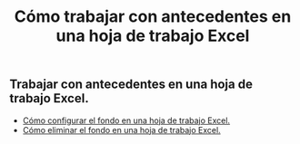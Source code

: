 ﻿---
title: Cómo trabajar con antecedentes en una hoja de trabajo Excel
second_title: Aspose.Cells Cloud Documen
linktitle: Fondo
type: docs
url: /es/worksheets/background/
keywords: How to work with background on an Excel worksheet
description: Aspose.Cells Cloud REST API admite el trabajo en segundo plano en una hoja de trabajo Excel. SDK admite tipos de lenguajes de desarrollo. Incluyen Android, C#, Go, Java, NodeJS, Perl, PHP, Python, Ruby y Swift.
weight: 20
kwords: Excel, Office Nube, REST API, Hoja de cálculo, PDF, CSV, Json, Markdwon, Cómo trabajar con fondo en una hoja de trabajo Excel
---
## Trabajar con antecedentes en una hoja de trabajo Excel.

- [Cómo configurar el fondo en una hoja de trabajo Excel.](/cells/es/worksheets/background/add/) 
- [Cómo eliminar el fondo en una hoja de trabajo Excel.](/cells/es/worksheets/background/delete/) 


